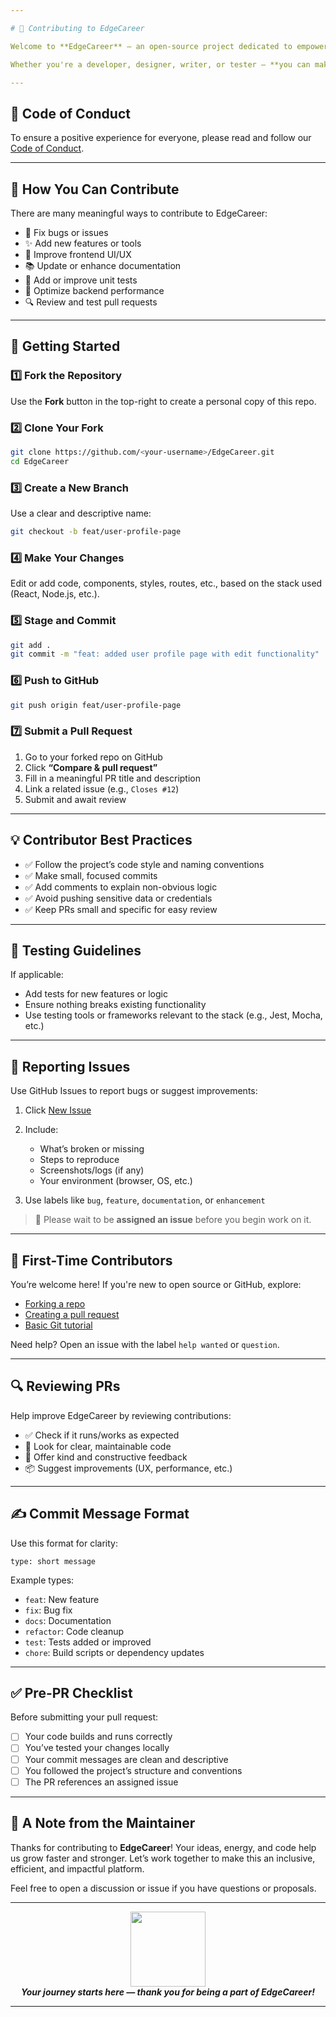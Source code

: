 ```yaml
---

# 🎯 Contributing to EdgeCareer

Welcome to **EdgeCareer** — an open-source project dedicated to empowering users with tools and insights for career advancement. We’re excited to have your support in building a smarter, more impactful platform!

Whether you're a developer, designer, writer, or tester — **you can make a difference here**. 🛠️💡

---
```


## 📜 Code of Conduct

To ensure a positive experience for everyone, please read and follow our [Code of Conduct](CODE_OF_CONDUCT.md).

---

## 🚀 How You Can Contribute

There are many meaningful ways to contribute to EdgeCareer:

* 🐛 Fix bugs or issues
* ✨ Add new features or tools
* 🎨 Improve frontend UI/UX
* 📚 Update or enhance documentation
* 🧪 Add or improve unit tests
* 🔧 Optimize backend performance
* 🔍 Review and test pull requests

---

## 🔧 Getting Started

### 1️⃣ Fork the Repository

Use the **Fork** button in the top-right to create a personal copy of this repo.

### 2️⃣ Clone Your Fork

```bash
git clone https://github.com/<your-username>/EdgeCareer.git
cd EdgeCareer
```

### 3️⃣ Create a New Branch

Use a clear and descriptive name:

```bash
git checkout -b feat/user-profile-page
```

### 4️⃣ Make Your Changes

Edit or add code, components, styles, routes, etc., based on the stack used (React, Node.js, etc.).

### 5️⃣ Stage and Commit

```bash
git add .
git commit -m "feat: added user profile page with edit functionality"
```

### 6️⃣ Push to GitHub

```bash
git push origin feat/user-profile-page
```

### 7️⃣ Submit a Pull Request

1. Go to your forked repo on GitHub
2. Click **“Compare & pull request”**
3. Fill in a meaningful PR title and description
4. Link a related issue (e.g., `Closes #12`)
5. Submit and await review

---

## 💡 Contributor Best Practices

* ✅ Follow the project’s code style and naming conventions
* ✅ Make small, focused commits
* ✅ Add comments to explain non-obvious logic
* ✅ Avoid pushing sensitive data or credentials
* ✅ Keep PRs small and specific for easy review

---

## 🧪 Testing Guidelines

If applicable:

* Add tests for new features or logic
* Ensure nothing breaks existing functionality
* Use testing tools or frameworks relevant to the stack (e.g., Jest, Mocha, etc.)

---

## 🐛 Reporting Issues

Use GitHub Issues to report bugs or suggest improvements:

1. Click [New Issue](https://github.com/amitkumardemo/EdgeCareer/issues/new)
2. Include:

   * What’s broken or missing
   * Steps to reproduce
   * Screenshots/logs (if any)
   * Your environment (browser, OS, etc.)
3. Use labels like `bug`, `feature`, `documentation`, or `enhancement`

> 🔐 Please wait to be **assigned an issue** before you begin work on it.

---

## 🙌 First-Time Contributors

You’re welcome here! If you're new to open source or GitHub, explore:

* [Forking a repo](https://docs.github.com/en/get-started/quickstart/fork-a-repo)
* [Creating a pull request](https://opensource.com/article/19/7/create-pull-request-github)
* [Basic Git tutorial](https://www.freecodecamp.org/news/learn-the-basics-of-git-in-under-10-minutes/)

Need help? Open an issue with the label `help wanted` or `question`.

---

## 🔍 Reviewing PRs

Help improve EdgeCareer by reviewing contributions:

* ✅ Check if it runs/works as expected
* 🧠 Look for clear, maintainable code
* 💬 Offer kind and constructive feedback
* 📦 Suggest improvements (UX, performance, etc.)

---

## ✍️ Commit Message Format

Use this format for clarity:

```
type: short message
```

Example types:

* `feat`: New feature
* `fix`: Bug fix
* `docs`: Documentation
* `refactor`: Code cleanup
* `test`: Tests added or improved
* `chore`: Build scripts or dependency updates

---

## ✅ Pre-PR Checklist

Before submitting your pull request:

* [ ] Your code builds and runs correctly
* [ ] You’ve tested your changes locally
* [ ] Your commit messages are clean and descriptive
* [ ] You followed the project’s structure and conventions
* [ ] The PR references an assigned issue

---

## 🙏 A Note from the Maintainer

Thanks for contributing to **EdgeCareer**! Your ideas, energy, and code help us grow faster and stronger. Let’s work together to make this an inclusive, efficient, and impactful platform.

Feel free to open a discussion or issue if you have questions or proposals.

---

<div align="center">
  <img src="https://media.giphy.com/media/3oriO0OEd9QIDdllqo/giphy.gif" width="120" />
  <br />
  <em><b>Your journey starts here — thank you for being a part of EdgeCareer!</b></em>
</div>

---
